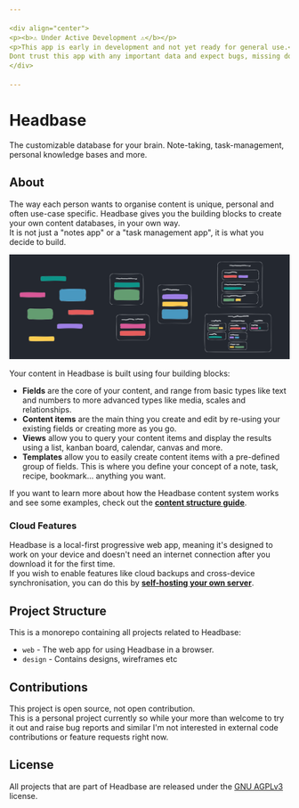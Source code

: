 ```yaml
---

<div align="center">
<p><b>⚠️ Under Active Development ⚠️</b></p>
<p>This app is early in development and not yet ready for general use.<br>
Dont trust this app with any important data and expect bugs, missing docs, incomplete features etc!</p>
</div>

---
```


# Headbase
The customizable database for your brain. Note-taking, task-management, personal knowledge bases and more.

## About
The way each person wants to organise content is unique, personal and often use-case specific. Headbase gives you the building blocks to create your own content databases, in your own way.  
It is not just a "notes app" or a "task management app", it is what you decide to build.  

![](./docs/headbase-data-structure.svg)

Your content in Headbase is built using four building blocks:
- **Fields** are the core of your content, and range from basic types like text and numbers to more advanced types like media, scales and relationships.
- **Content items** are the main thing you create and edit by re-using your existing fields or creating more as you go.
- **Views** allow you to query your content items and display the results using a list, kanban board, calendar, canvas and more.
- **Templates** allow you to easily create content items with a pre-defined group of fields. This is where you define your concept of a note, task, recipe, bookmark... anything you want.

If you want to learn more about how the Headbase content system works and see some examples, check out the **[content structure guide](./docs/content-structure.md)**.

### Cloud Features
Headbase is a local-first progressive web app, meaning it's designed to work on your device and doesn't need an internet connection after you download it for the first time.  
If you wish to enable features like cloud backups and cross-device synchronisation, you can do this by **[self-hosting your own server](./docs/self-hosting.md)**.

## Project Structure
This is a monorepo containing all projects related to Headbase:
- `web` - The web app for using Headbase in a browser.
- `design` - Contains designs, wireframes etc

## Contributions
This project is open source, not open contribution.  
This is a personal project currently so while your more than welcome to try it out and raise bug reports and similar
I'm not interested in external code contributions or feature requests right now.

## License
All projects that are part of Headbase are released under the [GNU AGPLv3](https://choosealicense.com/licenses/agpl-3.0/) license.
